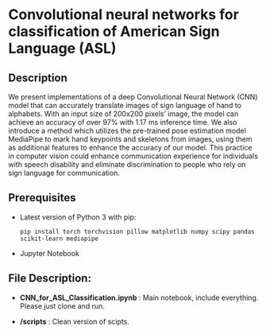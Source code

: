 # Convolutional neural networks for classification of American Sign Language (ASL)
## Description
We present implementations of a deep Convolutional Neural Network (CNN) model that can accurately translate images of sign language of hand
to alphabets. With an input size of 200x200 pixels’ image, the model can achieve an accuracy of over 97% with 1.17 ms inference time. We also introduce a method which utilizes the pre-trained pose estimation model MediaPipe to mark hand keypoints and skeletons from images, using them as additional features to enhance the accuracy of our model. This practice in computer vision could enhance communication experience for individuals with speech disability and eliminate discrimination to people who rely on sign language for communication.

## Prerequisites
* Latest version of Python 3 with pip:

  ```
  pip install torch torchvision pillow matplotlib numpy scipy pandas scikit-learn mediapipe
  ```
* Jupyter Notebook

## File Description:

* **CNN_for_ASL_Classification.ipynb** : Main notebook, include everything. Please just clone and run.

* **/scripts** : Clean version of scipts.

  
